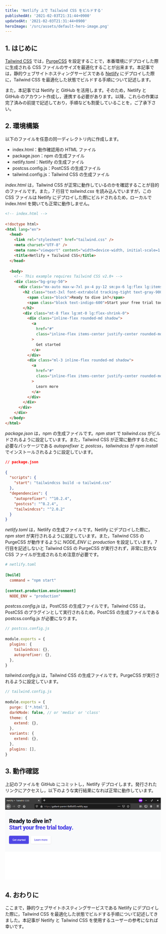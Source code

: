 ```yaml
---
title: 'Netlify 上で Tailwind CSS をビルドする'
publishedAt: '2021-02-03T21:31:44+0900'
updatedAt: '2021-02-03T21:31:44+0900'
heroImage: '/src/assets/default-hero-image.png'
---
```


## 1. はじめに

[Tailwind CSS](https://tailwindcss.com/) では，[PurgeCSS](https://tailwindcss.com/docs/optimizing-for-production#purge-css-options) を設定することで，本番環境にデプロイした際に生成される CSS ファイルのサイズを最適化することが出来ます。本記事では，静的ウェブサイトホスティングサービスである [Netlify](https://www.netlify.com/) にデプロイした際に，Tailwind CSS を最適化した状態でビルドする手順について記述します。

また，本記事では Netlify と GitHub を活用します。そのため，Netlify と GitHub のアカウント作成し，連携する必要があります。以降，これらの作業は完了済みの前提で記述しており，手順なども割愛していることを，ご了承下さい。

## 2. 環境構築

以下のファイルを任意の同一ディレクトリ内に作成します。

- index.html：動作確認用の HTML ファイル
- package.json：npm の生成ファイル
- netlify.toml：Netlify の生成ファイル
- postcss.config.js：PostCSS の生成ファイル
- tailwind.config.js：Tailwind CSS の生成ファイル

_index.html_ は，Tailwind CSS が正常に動作しているのかを確認することが目的のファイルです。また，7 行目で _tailwind.css_ を読み込んでいますが，この CSS ファイルは Netlify にデプロイした際にビルドされるため，ローカルで index.html を開いても正常に動作しません。

```html {linenos=table,hl_lines=[7]}
<!-- index.html -->

<!doctype html>
<html lang="en">
  <head>
    <link rel="stylesheet" href="tailwind.css" />
    <meta charset="UTF-8" />
    <meta name="viewport" content="width=device-width, initial-scale=1.0" />
    <title>Netlify + Tailwind CSS</title>
  </head>

  <body>
    <!-- This example requires Tailwind CSS v2.0+ -->
    <div class="bg-gray-50">
      <div class="mx-auto max-w-7xl px-4 py-12 sm:px-6 lg:flex lg:items-center lg:justify-between lg:px-8 lg:py-16">
        <h2 class="text-3xl font-extrabold tracking-tight text-gray-900 sm:text-4xl">
          <span class="block">Ready to dive in?</span>
          <span class="block text-indigo-600">Start your free trial today.</span>
        </h2>
        <div class="mt-8 flex lg:mt-0 lg:flex-shrink-0">
          <div class="inline-flex rounded-md shadow">
            <a
              href="#"
              class="inline-flex items-center justify-center rounded-md border border-transparent bg-indigo-600 px-5 py-3 text-base font-medium text-white hover:bg-indigo-700"
            >
              Get started
            </a>
          </div>
          <div class="ml-3 inline-flex rounded-md shadow">
            <a
              href="#"
              class="inline-flex items-center justify-center rounded-md border border-transparent bg-white px-5 py-3 text-base font-medium text-indigo-600 hover:bg-indigo-50"
            >
              Learn more
            </a>
          </div>
        </div>
      </div>
    </div>
  </body>
</html>
```

_package.json_ は，npm の生成ファイルです。_npm start_ で _tailwind.css_ がビルドされるように設定しています。また，Tailwind CSS が正常に動作するために必要なパッケージである _autoprefixer_ と _postcss_，_tailwindcss_ が _npm install_ でインストールされるように設定しています。

```json
// package.json

{
  "scripts": {
    "start": "tailwindcss build -o tailwind.css"
  },
  "dependencies": {
    "autoprefixer": "^10.2.4",
    "postcss": "^8.2.4",
    "tailwindcss": "^2.0.2"
  }
}
```

_netlify.toml_ は，Netlify の生成ファイルです。Netlify にデプロイした際に，_npm start_ が実行されるように設定しています。また，Tailwind CSS の PurgeCSS が動作するように _NODE_ENV_ に _production_ を設定しています。7 行目を記述しないと Tailwind CSS の PurgeCSS が実行されず，非常に巨大な CSS ファイルが生成されるため注意が必要です。

```toml {linenos=table}
# netlify.toml

[build]
  command = "npm start"

[context.production.environment]
  NODE_ENV = "production"
```

_postcss.config.js_ は，PostCSS の生成ファイルです。Tailwind CSS は，PostCSS のプラグインとして実行されるため，PostCSS の生成ファイルである postcss.config.js が必要になります。

```js
// postcss.config.js

module.exports = {
  plugins: {
    tailwindcss: {},
    autoprefixer: {},
  },
}
```

_tailwind.config.js_ は，Tailwind CSS の生成ファイルです。PurgeCSS が実行されるように設定しています。

```js {linenos=table,hl_lines=[5]}
// tailwind.config.js

module.exports = {
  purge: ['*.html'],
  darkMode: false, // or 'media' or 'class'
  theme: {
    extend: {},
  },
  variants: {
    extend: {},
  },
  plugins: [],
}
```

## 3. 動作確認

上記のファイルを GitHub にコミットし，Netlify デプロイします。発行されたリンクにアクセスし，以下のような実行結果になれば正常に動作しています。

![実行結果](68695001ad4a3ace6aff99b9fbcb451b.png)

## 4. おわりに

ここまで，静的ウェブサイトホスティングサービスである Netlify にデプロイした際に，Tailwind CSS を最適化した状態でビルドする手順について記述してきました。本記事が Netlify と Tailwind CSS を使用するユーザーの参考になれば幸いです。
